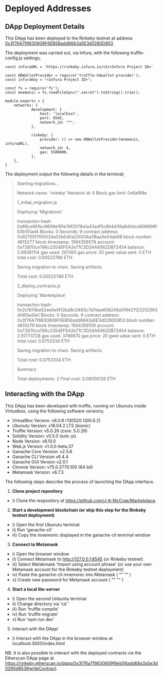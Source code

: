 # Deployed Addresses

## DApp Deployment Details

This DApp has been deployed to the Rinkeby testnet at address [0x3f76A7f9830609F6EB56add68A3a5E3d0280D853](https://rinkeby.etherscan.io/address/0x3f76a7f9830609f6eb56add68a3a5e3d0280d853#code).

The deployment was carried out, via Infura, with the following truffle-config.js settings;

	const infuraURL = 'https://rinkeby.infura.io/v3/<Infura Project ID>'
 
	const HDWalletProvider = require('truffle-hdwallet-provider');
	const infuraKey = "<Infura Project ID>";

	const fs = require('fs');
	const mnemonic = fs.readFileSync(".secret").toString().trim();

	module.exports = {
 		networks: {
    			development: {
      				host: 'localhost',
      				port: 8545,
      				network_id: "*",
    			},

    			rinkeby: {
    				provider: () => new HDWalletProvider(mnemonic, infuraURL),
    				network_id: 4,
    				gas: 5500000,
    			},
		},
	}

The deployment output the following details in the terminal;

>Starting migrations...
> 
>Network name:    'rinkeby'
>Network id:      4
>Block gas limit: 0x6af68e
> 
>1_initial_migration.js
> 
>   Deploying 'Migrations'
> 
>   transaction hash:    0x89ce861bc8609e191e7df2078a1a43adf5c8b4d39a8d0dca906699f63b151ad4
>   Blocks: 0            Seconds: 9
>   contract address:    0x92755f1100024a02bEd0a23001Aa7Baa3e04ab98
>   block number:        4815277
>   block timestamp:     1564359078
>   account:             0x72870ce786c2354EFEA2e71C3D24A9362DB72454
>   balance:             2.99391114
>   gas used:            261393
>   gas price:           20 gwei
>   value sent:          0 ETH
>   total cost:          0.00522786 ETH
> 
> 
>   Saving migration to chain.
>   Saving artifacts
> 
>   Total cost:          0.00522786 ETH
> 
> 
>2_deploy_contracts.js
> 
>   Deploying 'Marketplace'
> 
>   transaction hash:    0x2cf874be52ee5ef412bd8c0483c7d7dae608246a5194211222525634060ad3e1
>   Blocks: 0            Seconds: 9
>   contract address:    0x3f76A7f9830609F6EB56add68A3a5E3d0280D853
>  block number:        4815279
>   block timestamp:     1564359108
>   account:             0x72870ce786c2354EFEA2e71C3D24A9362DB72454
>   balance:             2.91773728
>   gas used:            3766670
>   gas price:           20 gwei
>   value sent:          0 ETH
>   total cost:          0.0753334 ETH
> 
> 
>   Saving migration to chain.
>   Saving artifacts
> 
>   Total cost:           0.0753334 ETH
> 
> 
>Summary
> 
>Total deployments:   2
>Final cost:          0.08056126 ETH

## Interacting with the DApp

This DApp has been developed with truffle, running on Ubunutu inside Virtualbox, using the following software versions;

* VirtualBox Version: v6.0.8 r130520 (Qt5.6.2)
* Ubunutu Version: v18.04.2 LTS (bionic)
* Truffle Version: v5.0.26 (core: 5.0.26)
* Solidity Version: v0.5.0 (solc-js)
* Node Version: v8.10.0
* Web.js Version: v1.0.0-beta.37
* Ganache Core Version: v2.5.6
* Ganache CLI Version v6.4.4
* Ganache GUI Version v2.0.1
* Chrome Version: v75.0.3770.100 (64 bit)
* Metamask Version: v6.7.3

The following steps describe the process of launching the DApp interface.

1. **Clone project repository** 
- i) Clone the respository at https://github.com/J-A-McCrae/Marketplace.

2. **Start a development blockchain (or skip this step for the Rinkeby testnet deployment)**
- i) Open the first Ubunutu terminal
- ii) Run 'ganache-cli'
- iii) Copy the mnemonic displayed in the ganache-cli temrinal window

3. **Connect to Metamask**
- i) Open the browser window
- ii) Connect Metamask to http://127.0.0.1:8545 (or Rinkeby testnet)
- iii) Select Metakmask 'Import using account phrase' (or use your own Metamask account for the Rinkeby testnet deployment)
- iv) Paste the ganache-cli mnemonic into Metamask ( "" "" )
- v) Create new password for Metamask account ( "" "" )

4. **Start a local lite-server** 
- i) Open the second Unbuntu terminal
- ii) Change directory via 'cd <project directory>'
- iii) Run 'truffle compile'
- iv) Run 'truffle migrate'
- v) Run 'npm run dev'

5. Interact with the DApp!
- i) Interact with the DApp in the browser window at localhost:3000/index.html

NB. It is also possible to interact with the deployed contracts via the Etherscan DApp page at https://rinkeby.etherscan.io/dapp/0x3f76a7f9830609f6eb56add68a3a5e3d0280d853#writeContract.














